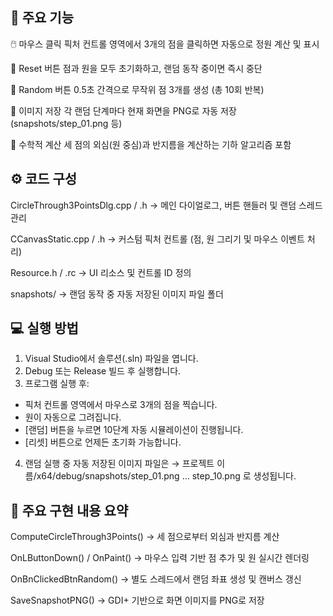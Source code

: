 🧩 주요 기능
-

🖱️ 마우스 클릭	픽처 컨트롤 영역에서 3개의 점을 클릭하면 자동으로 정원 계산 및 표시

🔄 Reset 버튼	점과 원을 모두 초기화하고, 랜덤 동작 중이면 즉시 중단

🎲 Random 버튼	0.5초 간격으로 무작위 점 3개를 생성 (총 10회 반복)

💾 이미지 저장	각 랜덤 단계마다 현재 화면을 PNG로 자동 저장 (snapshots/step_01.png 등)

🧮 수학적 계산	세 점의 외심(원 중심)과 반지름을 계산하는 기하 알고리즘 포함

⚙️ 코드 구성
-

CircleThrough3PointsDlg.cpp / .h     →   메인 다이얼로그, 버튼 핸들러 및 랜덤 스레드 관리

CCanvasStatic.cpp / .h     →   커스텀 픽처 컨트롤 (점, 원 그리기 및 마우스 이벤트 처리)

Resource.h / .rc     →   UI 리소스 및 컨트롤 ID 정의

snapshots/    →    랜덤 동작 중 자동 저장된 이미지 파일 폴더


💻 실행 방법
-
1. Visual Studio에서 솔루션(.sln) 파일을 엽니다.
2. Debug 또는 Release 빌드 후 실행합니다.
3. 프로그램 실행 후:
- 픽처 컨트롤 영역에서 마우스로 3개의 점을 찍습니다.
- 원이 자동으로 그려집니다.
- [랜덤] 버튼을 누르면 10단계 자동 시뮬레이션이 진행됩니다.
- [리셋] 버튼으로 언제든 초기화 가능합니다.
4. 랜덤 실행 중 자동 저장된 이미지 파일은
→ 프로젝트 이름/x64/debug/snapshots/step_01.png … step_10.png 로 생성됩니다.

🧠 주요 구현 내용 요약
-
ComputeCircleThrough3Points()
→ 세 점으로부터 외심과 반지름 계산

OnLButtonDown() / OnPaint()
→ 마우스 입력 기반 점 추가 및 원 실시간 렌더링

OnBnClickedBtnRandom()
→ 별도 스레드에서 랜덤 좌표 생성 및 캔버스 갱신

SaveSnapshotPNG()
→ GDI+ 기반으로 화면 이미지를 PNG로 저장

